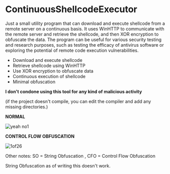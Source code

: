 # ContinuousShellcodeExecutor

Just a small utility program that can download and execute shellcode from a remote server on a continuous basis. It uses WinHTTP to communicate with the remote server and retrieve the shellcode, and then XOR encryption to obfuscate the data. The program can be useful for various security testing and research purposes, such as testing the efficacy of antivirus software or exploring the potential of remote code execution vulnerabilities.


 - Download and execute shellcode
 - Retrieve shellcode using WinHTTP
 - Use XOR encryption to obfuscate data
 - Continuous execution of shellcode
 - Minimal obfuscation

__I don't condone using this tool for any kind of malicious activity__

(if the project doesn't compile, you can edit the compiler and add any missing directories.)



__NORMAL__

![yeah no1](https://user-images.githubusercontent.com/107830842/235260521-fd756a29-96e7-4434-8a56-5fe44a1311cc.JPG)




__CONTROL FLOW OBFUSCATION__

![1of26](https://user-images.githubusercontent.com/107830842/235336742-1f38d41d-27ae-4bf5-8446-66baeec656b2.png)


Other notes:
SO = String Obfuscation
, CFO = Control Flow Obfuscation

String Obfuscation as of writing this doesn't work.

